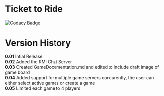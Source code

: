 # Ticket to Ride

[![Codacy Badge](https://api.codacy.com/project/badge/Grade/2ac0aae70b3a43779d96e53e8b02921c)](https://www.codacy.com/app/Lucas-Kohorst/ticketToRide?utm_source=github.com&amp;utm_medium=referral&amp;utm_content=tickettodavesheart/ticketToRide&amp;utm_campaign=Badge_Grade)

<h1>Version History</h1>

**0.01** Intial Release</br>
**0.02** Added the RMI Chat Server</br>
**0.03** Created GameDocumentation.md and edited to include draft image of game board</br>
**0.04** Added support for multiple game servers concurently, the user can either select active games or create a game</br>
**0.05** Limited each game to 4 players

